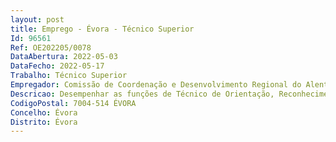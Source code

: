 ```yaml
--- 
layout: post
title: Emprego - Évora - Técnico Superior
Id: 96561
Ref: OE202205/0078
DataAbertura: 2022-05-03
DataFecho: 2022-05-17
Trabalho: Técnico Superior
Empregador: Comissão de Coordenação e Desenvolvimento Regional do Alentejo
Descricao: Desempenhar as funções de Técnico de Orientação, Reconhecimento e Validação de Competências, nos termos da Portaria n.º 62 2022 de 31 de janeiro, designadamente   Orientação e o acompanhamento dos candidatos do Centro Qualifica AP da CCDR Alentejo até à conclusão do percurso de qualificação, incluindo o desenvolvimento de atividades e documentos de apoio aos processos de qualificação dos adultos   Coordenação dos processos de reconhecimento, validação e certificação de competências, integrando o júri de certificação   Integrar a Comissão de Avaliação e Certificação, quando designado pelo coordenador do Centro.
CodigoPostal: 7004-514 ÉVORA
Concelho: Évora
Distrito: Évora
--- 
```

